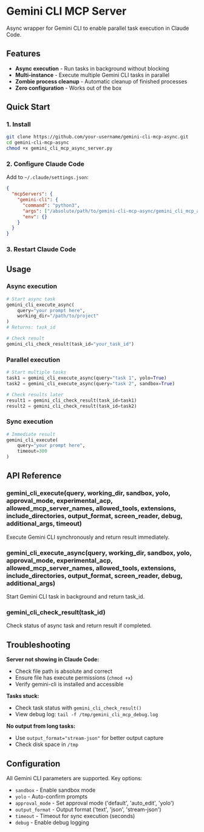 # Gemini CLI MCP Server

Async wrapper for Gemini CLI to enable parallel task execution in Claude Code.

## Features

- **Async execution** - Run tasks in background without blocking
- **Multi-instance** - Execute multiple Gemini CLI tasks in parallel
- **Zombie process cleanup** - Automatic cleanup of finished processes
- **Zero configuration** - Works out of the box

## Quick Start

### 1. Install

```bash
git clone https://github.com/your-username/gemini-cli-mcp-async.git
cd gemini-cli-mcp-async
chmod +x gemini_cli_mcp_async_server.py
```

### 2. Configure Claude Code

Add to `~/.claude/settings.json`:

```json
{
  "mcpServers": {
    "gemini-cli": {
      "command": "python3",
      "args": ["/absolute/path/to/gemini-cli-mcp-async/gemini_cli_mcp_async_server.py"],
      "env": {}
    }
  }
}
```

### 3. Restart Claude Code

## Usage

### Async execution

```python
# Start async task
gemini_cli_execute_async(
    query="your prompt here",
    working_dir="/path/to/project"
)
# Returns: task_id

# Check result
gemini_cli_check_result(task_id="your_task_id")
```

### Parallel execution

```python
# Start multiple tasks
task1 = gemini_cli_execute_async(query="task 1", yolo=True)
task2 = gemini_cli_execute_async(query="task 2", sandbox=True)

# Check results later
result1 = gemini_cli_check_result(task_id=task1)
result2 = gemini_cli_check_result(task_id=task2)
```

### Sync execution

```python
# Immediate result
gemini_cli_execute(
    query="your prompt here",
    timeout=300
)
```

## API Reference

### gemini_cli_execute(query, working_dir, sandbox, yolo, approval_mode, experimental_acp, allowed_mcp_server_names, allowed_tools, extensions, include_directories, output_format, screen_reader, debug, additional_args, timeout)

Execute Gemini CLI synchronously and return result immediately.

### gemini_cli_execute_async(query, working_dir, sandbox, yolo, approval_mode, experimental_acp, allowed_mcp_server_names, allowed_tools, extensions, include_directories, output_format, screen_reader, debug, additional_args)

Start Gemini CLI task in background and return task_id.

### gemini_cli_check_result(task_id)

Check status of async task and return result if completed.

## Troubleshooting

**Server not showing in Claude Code:**
- Check file path is absolute and correct
- Ensure file has execute permissions (`chmod +x`)
- Verify gemini-cli is installed and accessible

**Tasks stuck:**
- Check task status with `gemini_cli_check_result()`
- View debug log: `tail -f /tmp/gemini_cli_mcp_debug.log`

**No output from long tasks:**
- Use `output_format="stream-json"` for better output capture
- Check disk space in `/tmp`

## Configuration

All Gemini CLI parameters are supported. Key options:

- `sandbox` - Enable sandbox mode
- `yolo` - Auto-confirm prompts
- `approval_mode` - Set approval mode ('default', 'auto_edit', 'yolo')
- `output_format` - Output format ('text', 'json', 'stream-json')
- `timeout` - Timeout for sync execution (seconds)
- `debug` - Enable debug logging
